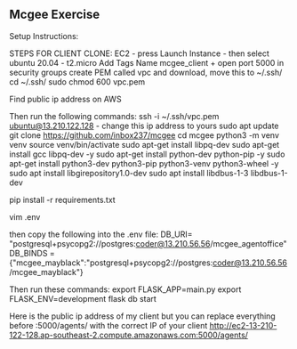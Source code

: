 ## Mcgee Exercise

Setup Instructions:

STEPS FOR CLIENT CLONE:
EC2 - press Launch Instance - then select ubuntu 20.04 - t2.micro
Add Tags Name mcgee_client + open port 5000 in security groups
create PEM called vpc and download, move this to ~/.ssh/
cd ~/.ssh/
sudo chmod 600 vpc.pem

Find public ip address on AWS

Then run the following commands:
ssh -i ~/.ssh/vpc.pem ubuntu@13.210.122.128 - change this ip address to yours
sudo apt update
git clone https://github.com/inbox237/mcgee
cd mcgee
python3 -m venv venv
source venv/bin/activate
sudo apt-get install libpq-dev
sudo apt-get install gcc libpq-dev -y
sudo apt-get install python-dev python-pip -y
sudo apt-get install python3-dev python3-pip python3-venv python3-wheel -y
sudo apt install libgirepository1.0-dev
sudo apt install libdbus-1-3 libdbus-1-dev

pip install -r requirements.txt

vim .env 

then copy the following into the .env file:
DB_URI= "postgresql+psycopg2://postgres:coder@13.210.56.56/mcgee_agentoffice"
DB_BINDS = {"mcgee_mayblack":"postgresql+psycopg2://postgres:coder@13.210.56.56/mcgee_mayblack"}

Then run these commands:
export FLASK_APP=main.py
export FLASK_ENV=development
flask db start

Here is the public ip address of my client but you can replace everything before :5000/agents/ with the correct IP of your client
http://ec2-13-210-122-128.ap-southeast-2.compute.amazonaws.com:5000/agents/




